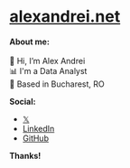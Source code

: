 # [alexandrei.net](https://alexandrei.net)

**About me:**
<br>
<br> 👋  Hi, I’m Alex Andrei
<br> 📊  I'm a Data Analyst
<br> 📌  Based in Bucharest, RO

**Social:**
* [𝕏](https://www.x.com/alexandrei64)
* [LinkedIn](https://www.linkedin.com/in/alexandrei64)
* [GitHub](https://www.github.com/alexandrei64)

**Thanks!**
